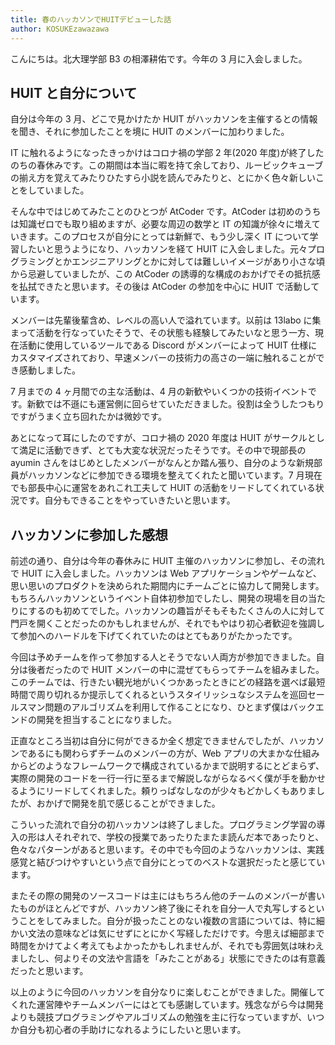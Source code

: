 ```yaml
---
title: 春のハッカソンでHUITデビューした話
author: KOSUKEzawazawa
---
```


こんにちは。北大理学部 B3 の相澤耕佑です。今年の 3 月に入会しました。

## HUIT と自分について

自分は今年の 3 月、どこで見かけたか HUIT がハッカソンを主催するとの情報を聞き、それに参加したことを境に HUIT のメンバーに加わりました。

IT に触れるようになったきっかけはコロナ禍の学部 2 年(2020 年度)が終了したのちの春休みです。この期間は本当に暇を持て余しており、ルービックキューブの揃え方を覚えてみたりひたすら小説を読んでみたりと、とにかく色々新しいことをしていました。

そんな中ではじめてみたことのひとつが AtCoder です。AtCoder は初めのうちは知識ゼロでも取り組めますが、必要な周辺の数学と IT の知識が徐々に増えていきます。このプロセスが自分にとっては新鮮で、もう少し深く IT について学習したいと思うようになり、ハッカソンを経て HUIT に入会しました。元々プログラミングとかエンジニアリングとかに対しては難しいイメージがあり小さな頃から忌避していましたが、この AtCoder の誘導的な構成のおかげでその抵抗感を払拭できたと思います。その後は AtCoder の参加を中心に HUIT で活動しています。

メンバーは先輩後輩含め、レベルの高い人で溢れています。以前は 13labo に集まって活動を行なっていたそうで、その状態も経験してみたいなと思う一方、現在活動に使用しているツールである Discord がメンバーによって HUIT 仕様にカスタマイズされており、早速メンバーの技術力の高さの一端に触れることができ感動しました。

7 月までの 4 ヶ月間での主な活動は、4 月の新歓やいくつかの技術イベントです。新歓では不遜にも運営側に回らせていただきました。役割は全うしたつもりですがうまく立ち回れたかは微妙です。

あとになって耳にしたのですが、コロナ禍の 2020 年度は HUIT がサークルとして満足に活動できず、とても大変な状況だったそうです。その中で現部長の ayumin さんをはじめとしたメンバーがなんとか踏ん張り、自分のような新規部員がハッカソンなどに参加できる環境を整えてくれたと聞いています。7 月現在でも部長中心に運営をあれこれ工夫して HUIT の活動をリードしてくれている状況です。自分もできることをやっていきたいと思います。

## ハッカソンに参加した感想

前述の通り、自分は今年の春休みに HUIT 主催のハッカソンに参加し、その流れで HUIT に入会しました。ハッカソンは Web アプリケーションやゲームなど、思い思いのプロダクトを決められた期間内にチームごとに協力して開発します。もちろんハッカソンというイベント自体初参加でしたし、開発の現場を目の当たりにするのも初めてでした。ハッカソンの趣旨がそもそもたくさんの人に対して門戸を開くことだったのかもしれませんが、それでもやはり初心者歓迎を強調して参加へのハードルを下げてくれていたのはとてもありがたかったです。

今回は予めチームを作って参加する人とそうでない人両方が参加できました。自分は後者だったので HUIT メンバーの中に混ぜてもらってチームを組みました。このチームでは、行きたい観光地がいくつかあったときにどの経路を選べば最短時間で周り切れるか提示してくれるというスタイリッシュなシステムを巡回セールスマン問題のアルゴリズムを利用して作ることになり、ひとまず僕はバックエンドの開発を担当することになりました。

正直なところ当初は自分に何ができるか全く想定できませんでしたが、ハッカソンであるにも関わらずチームのメンバーの方が、Web アプリの大まかな仕組みからどのようなフレームワークで構成されているかまで説明するにとどまらず、実際の開発のコードを一行一行に至るまで解説しながらなるべく僕が手を動かせるようにリードしてくれました。頼りっぱなしなのが少々もどかしくもありましたが、おかげで開発を肌で感じることができました。

こういった流れで自分の初ハッカソンは終了しました。プログラミング学習の導入の形は人それぞれで、学校の授業であったりたまたま読んだ本であったりと、色々なパターンがあると思います。その中でも今回のようなハッカソンは、実践感覚と結びつけやすいという点で自分にとってのベストな選択だったと感じています。

またその際の開発のソースコードは主にはもちろん他のチームのメンバーが書いたものがほとんどですが、ハッカソン終了後にそれを自分一人で丸写しするということをしてみました。自分が扱ったことのない複数の言語については、特に細かい文法の意味などは気にせずにとにかく写経しただけです。今思えば細部まで時間をかけてよく考えてもよかったかもしれませんが、それでも雰囲気は味わえましたし、何よりその文法や言語を「みたことがある」状態にできたのは有意義だったと思います。

以上のように今回のハッカソンを自分なりに楽しむことができました。開催してくれた運営陣やチームメンバーにはとても感謝しています。残念ながら今は開発よりも競技プログラミングやアルゴリズムの勉強を主に行なっていますが、いつか自分も初心者の手助けになれるようにしたいと思います。
